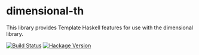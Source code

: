 # dimensional-th

This library provides Template Haskell features for use with the
dimensional library.

[![Build Status](https://travis-ci.org/dmcclean/dimensional-th.svg?branch=master)](https://travis-ci.org/dmcclean/dimensional)
[![Hackage Version](http://img.shields.io/hackage/v/dimensional-th.svg)](http://hackage.haskell.org/package/dimensional-th)
